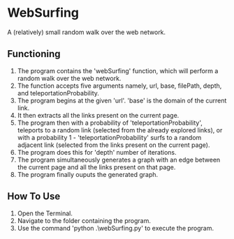 # WebSurfing
A (relatively) small random walk over the web network.

## Functioning
1) The program contains the 'webSurfing' function, which will perform a random walk over the web network. 
2) The function accepts five arguments namely, url, base, filePath, depth, and teleportationProbability.
3) The program begins at the given 'url'. 'base' is the domain of the current link.
4) It then extracts all the links present on the current page.
5) The program then with a probability of 'teleportationProbability', teleports to a random link (selected from the already explored links), or with a probability 1 - 'teleportationProbability' surfs to a random adjacent link (selected from the links present on the current page).
6) The program does this for 'depth' number of iterations.
7) The program simultaneously generates a graph with an edge between the current page and all the links present on that page.
8) The program finally ouputs the generated graph.


## How To Use
1) Open the Terminal.
2) Navigate to the folder containing the program.
3) Use the command 'python .\webSurfing.py' to execute the program.
